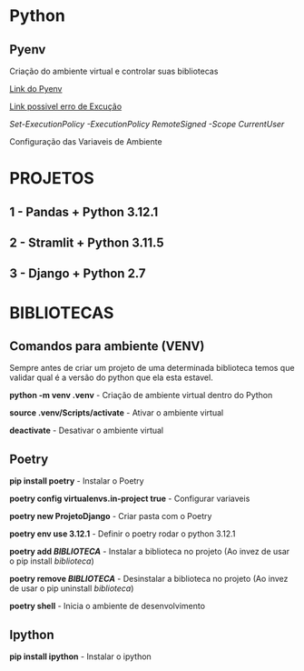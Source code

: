 # Python

## Pyenv

Criação do ambiente virtual e controlar suas bibliotecas

[Link do Pyenv](https://github.com/pyenv-win/pyenv-win/blob/master/README.md)

[Link possivel erro de Excução](https://pt.stackoverflow.com/questions/220078/o-que-significa-o-erro-execu%C3%A7%C3%A3o-de-scripts-foi-desabilitada-neste-sistema)

*Set-ExecutionPolicy -ExecutionPolicy RemoteSigned -Scope CurrentUser*

Configuração das Variaveis de Ambiente


# PROJETOS

## 1 - Pandas + Python 3.12.1

## 2 - Stramlit + Python 3.11.5

## 3 - Django + Python 2.7


# BIBLIOTECAS

## Comandos para ambiente (VENV)

Sempre antes de criar um projeto de uma determinada biblioteca temos que validar qual é a versão do python que ela esta estavel. 

**python -m venv .venv** - Criação de ambiente virtual dentro do Python

**source .venv/Scripts/activate** - Ativar o ambiente virtual

**deactivate** - Desativar o ambiente virtual

## Poetry

**pip install poetry** - Instalar o Poetry 

**poetry config virtualenvs.in-project true** - Configurar variaveis

**poetry new ProjetoDjango** - Criar pasta com o Poetry

**poetry env use 3.12.1** - Definir o poetry rodar o python 3.12.1

**poetry add *BIBLIOTECA*** - Instalar a biblioteca no projeto (Ao invez de usar o pip install *biblioteca*)

**poetry remove *BIBLIOTECA*** - Desinstalar a biblioteca no projeto (Ao invez de usar o pip uninstall *biblioteca*)


**poetry shell** - Inicia o ambiente de desenvolvimento


## Ipython

**pip install ipython** - Instalar o ipython
